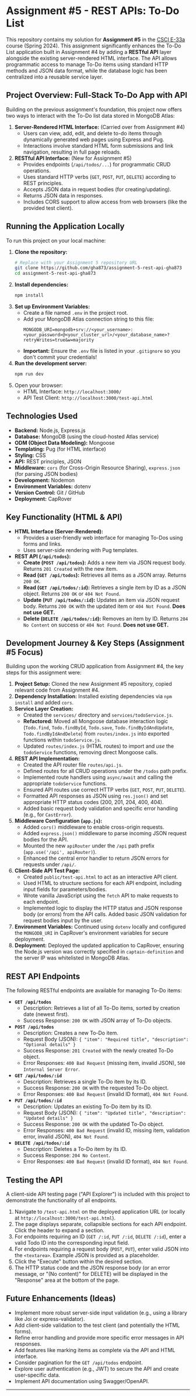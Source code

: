 # Assignment #5 - REST APIs: To-Do List

This repository contains my solution for **Assignment #5** in the [CSCI E-33a](https://canvas.harvard.edu/courses/150064) course (Spring 2024). This assignment significantly enhances the To-Do List application built in Assignment #4 by adding a **RESTful API** layer alongside the existing server-rendered HTML interface. The API allows programmatic access to manage To-Do items using standard HTTP methods and JSON data format, while the database logic has been centralized into a reusable service layer.

## Project Overview: Full-Stack To-Do App with API

Building on the previous assignment's foundation, this project now offers two ways to interact with the To-Do list data stored in MongoDB Atlas:

1.  **Server-Rendered HTML Interface:** (Carried over from Assignment #4)
    *   Users can view, add, edit, and delete to-do items through dynamically generated web pages using Express and Pug.
    *   Interactions involve standard HTML form submissions and link navigation, resulting in full page reloads.
2.  **RESTful API Interface:** (New for Assignment #5)
    *   Provides endpoints (`/api/todos/...`) for programmatic CRUD operations.
    *   Uses standard HTTP verbs (`GET`, `POST`, `PUT`, `DELETE`) according to REST principles.
    *   Accepts JSON data in request bodies (for creating/updating).
    *   Returns JSON data in responses.
    *   Includes CORS support to allow access from web browsers (like the provided test client).

## Running the Application Locally

To run this project on your local machine:

1.  **Clone the repository:**
    ```bash
    # Replace with your Assignment 5 repository URL
    git clone https://github.com/gha873/assignment-5-rest-api-gha873
    cd assignment-5-rest-api-gha873
    ```
2.  **Install dependencies:**
    ```bash
    npm install
    ```
3.  **Set up Environment Variables:**
    *   Create a file named `.env` in the project root.
    *   Add your MongoDB Atlas connection string to this file:
        ```
        MONGODB_URI=mongodb+srv://<your_username>:<your_password>@<your_cluster_url>/<your_database_name>?retryWrites=true&w=majority
        ```
    *   **Important:** Ensure the `.env` file is listed in your `.gitignore` so you don't commit your credentials!
4.  **Run the development server:**
    ```bash
    npm run dev
    ```
5.  Open your browser:
    *   HTML Interface: `http://localhost:3000/`
    *   API Test Client: `http://localhost:3000/test-api.html`

## Technologies Used

*   **Backend:** Node.js, Express.js
*   **Database:** MongoDB (using the cloud-hosted Atlas service)
*   **ODM (Object Data Modeling):** Mongoose
*   **Templating:** Pug (for HTML interface)
*   **Styling:** CSS
*   **API:** REST principles, JSON
*   **Middleware:** `cors` (for Cross-Origin Resource Sharing), `express.json` (for parsing JSON bodies)
*   **Development:** Nodemon
*   **Environment Variables:** dotenv
*   **Version Control:** Git / GitHub
*   **Deployment:** CapRover

## Key Functionality (HTML & API)

*   **HTML Interface (Server-Rendered):**
    *   Provides a user-friendly web interface for managing To-Dos using forms and links.
    *   Uses server-side rendering with Pug templates.
*   **REST API (`/api/todos`):**
    *   **Create (`POST /api/todos`):** Adds a new item via JSON request body. Returns `201 Created` with the new item.
    *   **Read (`GET /api/todos`):** Retrieves all items as a JSON array. Returns `200 OK`.
    *   **Read (`GET /api/todos/:id`):** Retrieves a single item by ID as a JSON object. Returns `200 OK` or `404 Not Found`.
    *   **Update (`PUT /api/todos/:id`):** Updates an item via JSON request body. Returns `200 OK` with the updated item or `404 Not Found`. **Does not use GET.**
    *   **Delete (`DELETE /api/todos/:id`):** Removes an item by ID. Returns `204 No Content` on success or `404 Not Found`. **Does not use GET.**

## Development Journey & Key Steps (Assignment #5 Focus)

Building upon the working CRUD application from Assignment #4, the key steps for this assignment were:

1.  **Project Setup:** Cloned the new Assignment #5 repository, copied relevant code from Assignment #4.
2.  **Dependency Installation:** Installed existing dependencies via `npm install` and added `cors`.
3.  **Service Layer Creation:**
    *   Created the `services/` directory and `services/todoService.js`.
    *   **Refactored:** Moved all Mongoose database interaction logic (`Todo.find`, `Todo.findById`, `Todo.save`, `Todo.findByIdAndUpdate`, `Todo.findByIdAndDelete`) from `routes/index.js` into exported functions within `todoService.js`.
    *   Updated `routes/index.js` (HTML routes) to import and *use* the `todoService` functions, removing direct Mongoose calls.
4.  **REST API Implementation:**
    *   Created the API router file `routes/api.js`.
    *   Defined routes for all CRUD operations under the `/todos` path prefix.
    *   Implemented route handlers using `async/await` and calling the appropriate `todoService` functions.
    *   Ensured API routes use correct HTTP verbs (`GET`, `POST`, `PUT`, `DELETE`).
    *   Formatted API responses as JSON using `res.json()` and set appropriate HTTP status codes (200, 201, 204, 400, 404).
    *   Added basic request body validation and specific error handling (e.g., for `CastError`).
5.  **Middleware Configuration (`app.js`):**
    *   Added `cors()` middleware to enable cross-origin requests.
    *   Added `express.json()` middleware to parse incoming JSON request bodies for the API.
    *   Mounted the new `apiRouter` under the `/api` path prefix (`app.use('/api', apiRouter)`).
    *   Enhanced the central error handler to return JSON errors for requests under `/api/`.
6.  **Client-Side API Test Page:**
    *   Created `public/test-api.html` to act as an interactive API client.
    *   Used HTML to structure sections for each API endpoint, including input fields for parameters/bodies.
    *   Wrote vanilla JavaScript using the `fetch` API to make requests to each endpoint.
    *   Implemented logic to display the HTTP status and JSON response body (or errors) from the API calls. Added basic JSON validation for request bodies input by the user.
7.  **Environment Variables:** Continued using `dotenv` locally and configured the `MONGODB_URI` in CapRover's environment variables for secure deployment.
8.  **Deployment:** Deployed the updated application to CapRover, ensuring the Node.js version was correctly specified in `captain-definition` and the server IP was whitelisted in MongoDB Atlas.

## REST API Endpoints

The following RESTful endpoints are available for managing To-Do items:

*   **`GET /api/todos`**
    *   Description: Retrieves a list of all To-Do items, sorted by creation date (newest first).
    *   Success Response: `200 OK` with JSON array of To-Do objects.
*   **`POST /api/todos`**
    *   Description: Creates a new To-Do item.
    *   Request Body (JSON): `{ "item": "Required title", "description": "Optional details" }`
    *   Success Response: `201 Created` with the newly created To-Do object.
    *   Error Responses: `400 Bad Request` (missing item, invalid JSON), `500 Internal Server Error`.
*   **`GET /api/todos/:id`**
    *   Description: Retrieves a single To-Do item by its ID.
    *   Success Response: `200 OK` with the requested To-Do object.
    *   Error Responses: `400 Bad Request` (invalid ID format), `404 Not Found`.
*   **`PUT /api/todos/:id`**
    *   Description: Updates an existing To-Do item by its ID.
    *   Request Body (JSON): `{ "item": "Updated title", "description": "Updated details" }`
    *   Success Response: `200 OK` with the updated To-Do object.
    *   Error Responses: `400 Bad Request` (invalid ID, missing item, validation error, invalid JSON), `404 Not Found`.
*   **`DELETE /api/todos/:id`**
    *   Description: Deletes a To-Do item by its ID.
    *   Success Response: `204 No Content`.
    *   Error Responses: `400 Bad Request` (invalid ID format), `404 Not Found`.

## Testing the API

A client-side API testing page ("API Explorer") is included with this project to demonstrate the functionality of all endpoints.

1.  Navigate to `/test-api.html` on the deployed application URL (or locally at `http://localhost:3000/test-api.html`).
2.  The page displays separate, collapsible sections for each API endpoint. Click the header to expand a section.
3.  For endpoints requiring an ID (`GET /:id`, `PUT /:id`, `DELETE /:id`), enter a valid Todo ID into the corresponding input field.
4.  For endpoints requiring a request body (`POST`, `PUT`), enter valid JSON into the `<textarea>`. Example JSON is provided as a placeholder.
5.  Click the "Execute" button within the desired section.
6.  The HTTP status code and the JSON response body (or an error message, or "(No content)" for DELETE) will be displayed in the "Response" area at the bottom of the page.

## Future Enhancements (Ideas)

*   Implement more robust server-side input validation (e.g., using a library like Joi or express-validator).
*   Add client-side validation to the test client (and potentially the HTML forms).
*   Refine error handling and provide more specific error messages in API responses.
*   Add features like marking items as complete via the API and HTML interface.
*   Consider pagination for the `GET /api/todos` endpoint.
*   Explore user authentication (e.g., JWT) to secure the API and create user-specific data.
*   Implement API documentation using Swagger/OpenAPI.

---